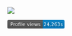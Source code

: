 ![](https://komarev.com/ghpvc/?username=LeoTovell)

<svg xmlns="http://www.w3.org/2000/svg" width="131" height="20">
    <linearGradient id="b" x2="0" y2="100%">
        <stop offset="0" stop-color="#bbb" stop-opacity=".1"/>
        <stop offset="1" stop-opacity=".1"/>
    </linearGradient>
    <mask id="a">
        <rect width="131" height="20" rx="3" fill="#fff"/>
    </mask>
    <g mask="url(#a)">
        <rect width="81" height="20" fill="#555"/>
        <rect x="81" width="50" height="20" fill="#007ec6"/>
        <rect width="131" height="20" fill="url(#b)"/>
    </g>
    <g fill="#fff" text-anchor="middle" font-family="DejaVu Sans,Verdana,Geneva,sans-serif" font-size="11">
        <text x="41.5" y="15" fill="#010101" fill-opacity=".3">Profile views</text>
        <text x="41.5" y="14">Profile views</text>
        <text x="105" y="15" fill="#010101" fill-opacity=".3">24,263</text>
        <text x="105" y="14">24,263s</text>
    </g>
</svg>
